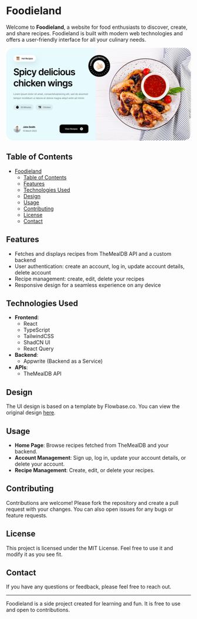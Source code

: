 # Foodieland

Welcome to **Foodieland**, a website for food enthusiasts to discover, create, and share recipes. Foodieland is built with modern web technologies and offers a user-friendly interface for all your culinary needs.

![Foodieland Screenshot](./src//images/project-screenshot.png)

## Table of Contents

- [Foodieland](#foodieland)
  - [Table of Contents](#table-of-contents)
  - [Features](#features)
  - [Technologies Used](#technologies-used)
  - [Design](#design)
  - [Usage](#usage)
  - [Contributing](#contributing)
  - [License](#license)
  - [Contact](#contact)

## Features

- Fetches and displays recipes from TheMealDB API and a custom backend
- User authentication: create an account, log in, update account details, delete account
- Recipe management: create, edit, delete your recipes
- Responsive design for a seamless experience on any device

## Technologies Used

- **Frontend**:
  - React
  - TypeScript
  - TailwindCSS
  - ShadCN UI
  - React Query
- **Backend**:
  - Appwrite (Backend as a Service)
- **APIs**:
  - TheMealDB API

## Design

The UI design is based on a template by Flowbase.co. You can view the original design [here](https://www.figma.com/design/DHkmtNG5zzwOldPBadb3Mv/Cooking-Template-%F0%9F%9F%A3-by-Flowbase.co-(Community)?m=auto&is-community-duplicate=1&fuid=1069695022516899260).

## Usage

- **Home Page**: Browse recipes fetched from TheMealDB and your backend.
- **Account Management**: Sign up, log in, update your account details, or delete your account.
- **Recipe Management**: Create, edit, or delete your recipes.

## Contributing

Contributions are welcome! Please fork the repository and create a pull request with your changes. You can also open issues for any bugs or feature requests.

## License

This project is licensed under the MIT License. Feel free to use it and modify it as you see fit.

## Contact

If you have any questions or feedback, please feel free to reach out.

---

Foodieland is a side project created for learning and fun. It is free to use and open to contributions.